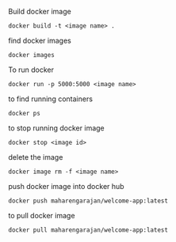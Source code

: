 Build docker image
```
docker build -t <image name> .
```

find docker images
```
docker images
```

To run docker
```
docker run -p 5000:5000 <image name>
```

to find running containers
```
docker ps
```

to stop running docker image
```
docker stop <image id>
```

delete the image
```
docker image rm -f <image name>
```

push docker image into docker hub
```
docker push maharengarajan/welcome-app:latest
```

to pull docker image
```
docker pull maharengarajan/welcome-app:latest
```